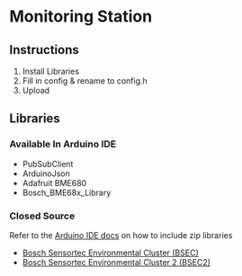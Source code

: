 
# Monitoring Station

## Instructions

1. Install Libraries
2. Fill in config & rename to config.h
3. Upload

## Libraries

### Available In Arduino IDE

- PubSubClient
- ArduinoJson
- Adafruit BME680
- Bosch_BME68x_Library

### Closed Source

Refer to the [Arduino IDE docs](https://docs.arduino.cc/software/ide-v1/tutorials/installing-libraries) on how to include zip libraries  

- [Bosch Sensortec Environmental Cluster (BSEC)](https://github.com/boschsensortec/BSEC-Arduino-library/releases/)
- [Bosch Sensortec Environmental Cluster 2 (BSEC2)](https://github.com/boschsensortec/Bosch-BSEC2-Library/releases/tag/v1.6.2400)

